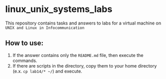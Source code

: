 # linux_unix_systems_labs
This repository contains tasks and answers to labs for a virtual machine on `UNIX and Linux in Infocommunication`
## How to use:
1. If the answer contains only the `README.md` file, then execute the commands.
2. If there are scripts in the directory, copy them to your home directory (e.x. `cp lab14/* ~/`) and execute.